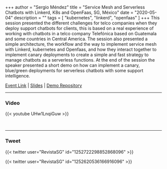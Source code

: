 +++
author = "Sergio Méndez"
title = "Service Mesh and Serverless Chatbots with Linkerd, K8s and OpenFaas, SG, México"
date = "2020-05-04"
description = ""
tags = [
    "kubernetes",
    "linkerd",
    "openfaas"
]
+++
This session presented the different challenges for telco companies when they deploy support chatbots for clients, this is based on a real experience of working with chatbots in a telco company Telefónica based on Guatemala and some countries in Central America.
The session also presented a simple architecture, the workflow and the way to implement service mesh with Linkerd, kubernetes and Openfaas, and how they interact together to implement canary deployments to create a simple and fast strategy to manage chatbots as a serverless functions.
At the end of the session the speaker presented a short demo on how can implement a canary, blue/green deployments for serverless chatbots with some support intelligence.

[Event Link](https://sg.com.mx/sgvirtual/sessions/service-mesh-and-serverless-chatbots-with-linkerd-k8s-and-openfaas/) | 
[Slides](https://www.slideshare.net/RevistaSG/service-mesh-and-serverless-chatbots-with-linkerd-k8s-and-openfaas) | 
[Demo Repository](https://github.com/sergioarmgpl/linkerd-openfaas-kubeconeu-2020)
<!--more-->
---

### Video

{{< youtube UHw1LnqiGuw >}}

<br>

---

### Tweet

{{< twitter user="RevistaSG" id="1252722298852868096" >}}

{{< twitter user="RevistaSG" id="1252620536166916096" >}}

<br>
